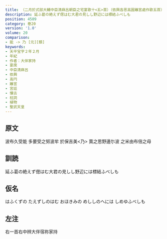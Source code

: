 ```yaml
---
title: （二月於式部大輔中臣清麻呂朝臣之宅宴歌十<五>首）（依興各思高圓離宮處作歌五首）
description: 延ふ葛の絶えず偲はむ大君の見しし野辺には標結ふべしも
position: 4509
category: 巻20
version: '1.0'
volume: 20
comparison:
- 能 -> 乃 [元][類]
keywords:
- 天平宝字２年２月
- 年紀
- 作者：大伴家持
- 宴席
- 中臣清麻呂
- 依興
- 高円
- 離宮
- 宮廷
- 懐古
- 枕詞
- 植物
- 聖武天皇
---
```


## 原文

波布久受能 多要受之努波牟 於保吉美<乃> 賣之思野邊尓波 之米由布倍之母

## 訓読

延ふ葛の絶えず偲はむ大君の見しし野辺には標結ふべしも

## 仮名

はふくずの たえずしのはむ おほきみの めししのへには しめゆふべしも

## 左注

右一首右中辨大伴宿祢家持
